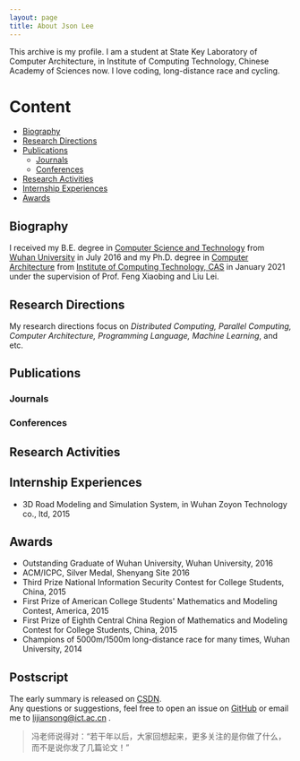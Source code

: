 ```yaml
---
layout: page
title: About Json Lee
---
```


<p class="message">
  This archive is my profile. I am a student at State Key Laboratory of Computer Architecture, in Institute of Computing Technology, Chinese Academy of Sciences now. I love coding, long-distance race and cycling.
</p>

# Content
* [Biography](#biography)
* [Research Directions](#research-directions)
* [Publications](#publications)
  * [Journals](#journals)
  * [Conferences](#conferences)
* [Research Activities](#research-activities)
* [Internship Experiences](#internship-experiences)
* [Awards](#awards)

## Biography
I received my B.E. degree in [Computer Science and Technology](http://cs.whu.edu.cn/) from [Wuhan University](http://www.whu.edu.cn) in July 2016 and my Ph.D. degree in [Computer Architecture](http://www.carch.ac.cn/) from [Institute of Computing Technology, CAS](http://www.ict.ac.cn) in January 2021 under the supervision of Prof. Feng Xiaobing and Liu Lei.

## Research Directions
My research directions focus on *Distributed Computing, Parallel Computing, Computer Architecture, Programming Language, Machine Learning*, and etc.

## Publications

### Journals


### Conferences

## Research Activities

## Internship Experiences
- 3D Road Modeling and Simulation System, in Wuhan Zoyon Technology co., ltd, 2015

## Awards
- Outstanding Graduate of Wuhan University, Wuhan University, 2016
- ACM/ICPC, Silver Medal, Shenyang Site 2016
- Third Prize National Information Security Contest for College Students, China, 2015
- First Prize of American College Students' Mathematics and Modeling Contest, America, 2015
- First Prize of Eighth Central China Region of Mathematics and Modeling Contest for College Students, China, 2015
- Champions of 5000m/1500m long-distance race for many times, Wuhan University, 2014

## Postscript
The early summary is released on [CSDN](http://blog.csdn.net/u011000290). <br>
Any questions or suggestions, feel free to open an issue on [GitHub](https://github.com/lijiansong) or email me to lijiansong@ict.ac.cn .
> 冯老师说得对：“若干年以后，大家回想起来，更多关注的是你做了什么，而不是说你发了几篇论文！”


